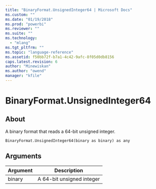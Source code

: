```yaml
---
title: "BinaryFormat.UnsignedInteger64 | Microsoft Docs"
ms.custom: ""
ms.date: "01/19/2018"
ms.prod: "powerbi"
ms.reviewer: ""
ms.suite: ""
ms.technology: 
  - "mlang"
ms.tgt_pltfrm: ""
ms.topic: "language-reference"
ms.assetid: f50bb72f-b7a1-4c42-9afc-8f05d0db8156
caps.latest.revision: 6
author: "Minewiskan"
ms.author: "owend"
manager: "kfile"
---
```

# BinaryFormat.UnsignedInteger64

  
## About  
A binary format that reads a 64-bit unsigned integer.  
  
```  
BinaryFormat.UnsignedInteger64(binary as binary) as any  
```  
  
## Arguments  
  
|Argument|Description|  
|------------|---------------|  
|binary|A 64-bit unsigned integer|  
  
